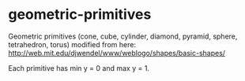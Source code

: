 # geometric-primitives
Geometric primitives (cone, cube, cylinder, diamond, pyramid, sphere, tetrahedron, torus) modified from here: http://web.mit.edu/djwendel/www/weblogo/shapes/basic-shapes/

Each primitive has min y = 0 and max y = 1.